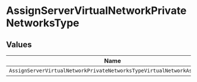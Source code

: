 # AssignServerVirtualNetworkPrivateNetworksType


## Values

| Name                                                                    | Value                                                                   |
| ----------------------------------------------------------------------- | ----------------------------------------------------------------------- |
| `AssignServerVirtualNetworkPrivateNetworksTypeVirtualNetworkAssignment` | virtual_network_assignment                                              |